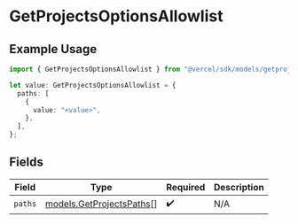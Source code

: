# GetProjectsOptionsAllowlist

## Example Usage

```typescript
import { GetProjectsOptionsAllowlist } from "@vercel/sdk/models/getprojectsop.js";

let value: GetProjectsOptionsAllowlist = {
  paths: [
    {
      value: "<value>",
    },
  ],
};
```

## Fields

| Field                                                      | Type                                                       | Required                                                   | Description                                                |
| ---------------------------------------------------------- | ---------------------------------------------------------- | ---------------------------------------------------------- | ---------------------------------------------------------- |
| `paths`                                                    | [models.GetProjectsPaths](../models/getprojectspaths.md)[] | :heavy_check_mark:                                         | N/A                                                        |